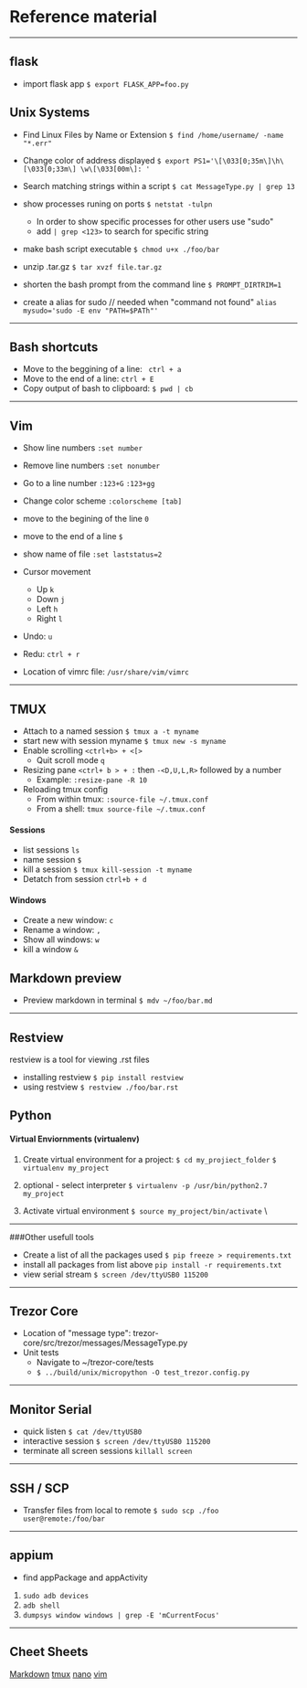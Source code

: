 # Reference material
______
## flask
* import flask app
`$ export FLASK_APP=foo.py`
## Unix Systems
* Find Linux Files by Name or Extension
`$ find /home/username/ -name "*.err"`
* Change color of address displayed
`$ export PS1='\[\033[0;35m\]\h\[\033[0;33m\] \w\[\033[00m\]: '`
* Search matching strings within a script
`$ cat MessageType.py | grep 13`
* show processes runing on ports
`$ netstat -tulpn`
	* In order to show specific processes for other users use "sudo"
	* add `| grep <123>` to search for specific string 
* make bash script executable 
`$ chmod u+x ./foo/bar`

* unzip .tar.gz
`$ tar xvzf file.tar.gz`
* shorten the bash prompt from the command line
`$ PROMPT_DIRTRIM=1`

* create a alias for sudo // needed when "command not found"
`alias mysudo='sudo -E env "PATH=$PATh"'`
______
## Bash shortcuts
* Move to the beggining of a line: ` ctrl + a`
* Move to the end of a line: `ctrl + E ` 
* Copy output of bash to clipboard: `$ pwd | cb `
______

## Vim
* Show line numbers 
`:set number`
* Remove line numbers
`:set nonumber`
* Go to a line number
`:123+G`
`:123+gg`
* Change color scheme 
`:colorscheme [tab]`
* move to the begining of the line 
`0`
* move to the end of a line 
`$`
* show name of file
`:set laststatus=2`

* Cursor movement 
	* Up `k`
	* Down `j`
	* Left `h`
	* Right `l` 

* Undo: `u`
* Redu: `ctrl + r`
* Location of vimrc file: `/usr/share/vim/vimrc`
______
## TMUX

* Attach to a named session
`$ tmux a -t myname`
* start new with session myname
`$ tmux new -s myname`
* Enable scrolling 
`<ctrl+b> + <[>`
	* Quit scroll mode 
`q`
* Resizing pane 
`<ctrl+ b > + :` then `-<D,U,L,R>` followed by a number
	* Example: `:resize-pane -R 10`
* Reloading tmux config
   * From within tmux: `:source-file ~/.tmux.conf`
   * From a shell: `tmux source-file ~/.tmux.conf`
#### Sessions
* list sessions `ls`
* name session `$`
* kill a session `$ tmux kill-session -t myname`
* Detatch from session `ctrl+b + d`
#### Windows
* Create a new window: `c`
* Rename a window: `,`
* Show all windows: `w`
* kill a window `&`

## Markdown preview

* Preview markdown in terminal 
`$ mdv ~/foo/bar.md`
______
## Restview
restview is a tool for viewing .rst files<br/>

* installing restview
`$ pip install restview`
* using restview
`$ restview ./foo/bar.rst`

## Python 
#### Virtual Enviornments (virtualenv)

1. Create virtual environment for a project: 
`$ cd my_projiect_folder`
`$ virtualenv my_project`

2. optional - select interpreter 
`$ virtualenv -p /usr/bin/python2.7 my_project`

3. Activate virtual environment
`$ source my_project/bin/activate` \\
______

###Other usefull tools
* Create a list of all the packages used
`$ pip freeze > requirements.txt` 
* install all packages from list above
`pip install -r requirements.txt`
* view serial stream 
`$ screen /dev/ttyUSB0 115200`
______
## Trezor Core

* Location of "message type": trezor-core/src/trezor/messages/MessageType.py
* Unit tests
	* Navigate to ~/trezor-core/tests
	* `$ ../build/unix/micropython -O test_trezor.config.py`
______
## Monitor Serial 
* quick listen
`$ cat /dev/ttyUSB0`
* interactive session
`$ screen /dev/ttyUSB0 115200`
* terminate all screen sessions
`killall screen`

______
## SSH / SCP 
* Transfer files from local to remote
`$ sudo scp ./foo user@remote:/foo/bar`

______
## appium
* find appPackage and appActivity
1. `sudo adb devices`
2. `adb shell`
3. `dumpsys window windows | grep -E 'mCurrentFocus'`
______
## Cheet Sheets
[Markdown](https://github.com/adam-p/markdown-here/wiki/Markdown-Cheatsheet#links) 
[tmux](https://gist.github.com/MohamedAlaa/2961058)
[nano](https://www.codexpedia.com/text-editor/nano-text-editor-command-cheatsheet/)
[vim](https://vim.rtorr.com/)
